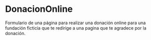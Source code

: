 # DonacionOnline
Formulario de una página para realizar una donación online para una fundación ficticia que te redirige a una pagina que te agradece por la donación.
